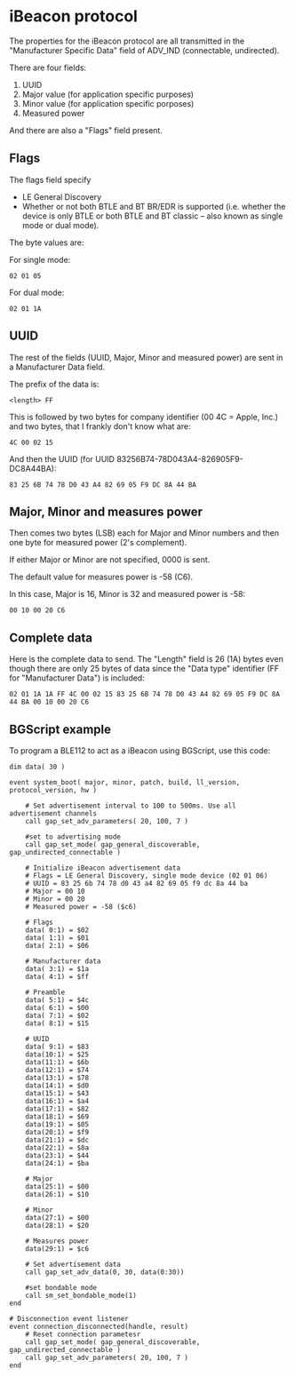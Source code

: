 # iBeacon protocol

The properties for the iBeacon protocol are all transmitted in the "Manufacturer Specific Data" field of ADV_IND (connectable, undirected).

There are four fields:

1. UUID
2. Major value (for application specific purposes)
3. Minor value (for application specific porposes)
4. Measured power

And there are also a "Flags" field present.

## Flags

The flags field specify 
- LE General Discovery
- Whether or not both BTLE and BT BR/EDR is supported (i.e. whether the device is only BTLE or both BTLE and BT classic – also known as single mode or dual mode).

The byte values are:

For single mode:

	02 01 05
	
For dual mode:

	02 01 1A
	
## UUID

The rest of the fields (UUID, Major, Minor and measured power) are sent in a Manufacturer Data field.

The prefix of the data is:

	<length> FF
	
This is followed by two bytes for company identifier (00 4C = Apple, Inc.) and two bytes, that I frankly don't know what are:

	4C 00 02 15

And then the UUID (for UUID 83256B74-78D043A4-826905F9-DC8A44BA):

	83 25 6B 74 78 D0 43 A4 82 69 05 F9 DC 8A 44 BA

## Major, Minor and measures power

Then comes two bytes (LSB) each for Major and Minor numbers and then one byte for measured power (2's complement).

If either Major or Minor are not specified, 0000 is sent.

The default value for measures power is -58 (C6).

In this case, Major is 16, Minor is 32 and measured power is -58:

	00 10 00 20 C6

## Complete data

Here is the complete data to send. The "Length" field is 26 (1A) bytes even though there are only 25 bytes of data since the "Data type" identifier (FF for "Manufacturer Data") is included: 

	02 01 1A 1A FF 4C 00 02 15 83 25 6B 74 78 D0 43 A4 82 69 05 F9 DC 8A 44 BA 00 10 00 20 C6

## BGScript example

To program a BLE112 to act as a iBeacon using BGScript, use this code:

	dim data( 30 )

	event system_boot( major, minor, patch, build, ll_version, protocol_version, hw )
	
		# Set advertisement interval to 100 to 500ms. Use all advertisement channels
		call gap_set_adv_parameters( 20, 100, 7 )
		
		#set to advertising mode
		call gap_set_mode( gap_general_discoverable, gap_undirected_connectable )
		
		# Initialize iBeacon advertisement data
		# Flags = LE General Discovery, single mode device (02 01 06)
		# UUID = 83 25 6b 74 78 d0 43 a4 82 69 05 f9 dc 8a 44 ba
		# Major = 00 10
		# Minor = 00 20
		# Measured power = -58 ($c6)
	
		# Flags
		data( 0:1) = $02
		data( 1:1) = $01
		data( 2:1) = $06
		
		# Manufacturer data
		data( 3:1) = $1a
		data( 4:1) = $ff
		
		# Preamble
		data( 5:1) = $4c
		data( 6:1) = $00
		data( 7:1) = $02
		data( 8:1) = $15
		
		# UUID
		data( 9:1) = $83
		data(10:1) = $25
		data(11:1) = $6b
		data(12:1) = $74
		data(13:1) = $78
		data(14:1) = $d0
		data(15:1) = $43
		data(16:1) = $a4
		data(17:1) = $82
		data(18:1) = $69
		data(19:1) = $05
		data(20:1) = $f9
		data(21:1) = $dc
		data(22:1) = $8a
		data(23:1) = $44
		data(24:1) = $ba
		
		# Major
		data(25:1) = $00
		data(26:1) = $10
		
		# Minor
		data(27:1) = $00
		data(28:1) = $20
		
		# Measures power
		data(29:1) = $c6
	
		# Set advertisement data
		call gap_set_adv_data(0, 30, data(0:30))
	
		#set bondable mode
		call sm_set_bondable_mode(1)
	end

	# Disconnection event listener
	event connection_disconnected(handle, result)
		# Reset connection parametesr
	    call gap_set_mode( gap_general_discoverable, gap_undirected_connectable )
		call gap_set_adv_parameters( 20, 100, 7 )
	end